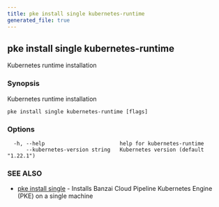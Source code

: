 ```yaml
---
title: pke install single kubernetes-runtime
generated_file: true
---
```

## pke install single kubernetes-runtime

Kubernetes runtime installation

### Synopsis

Kubernetes runtime installation

```
pke install single kubernetes-runtime [flags]
```

### Options

```
  -h, --help                        help for kubernetes-runtime
      --kubernetes-version string   Kubernetes version (default "1.22.1")
```

### SEE ALSO

* [pke install single](/docs/pke/cli/reference/pke_install_single/)	 - Installs Banzai Cloud Pipeline Kubernetes Engine (PKE) on a single machine

